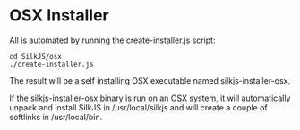 OSX Installer
=============

All is automated by running the create-installer.js script:

```
cd SilkJS/osx
./create-installer.js
```

The result will be a self installing OSX executable named silkjs-installer-osx.

If the silkjs-installer-osx binary is run on an OSX system, it will automatically
unpack and install SilkJS in /usr/local/silkjs and will create a couple of 
softlinks in /usr/local/bin.


